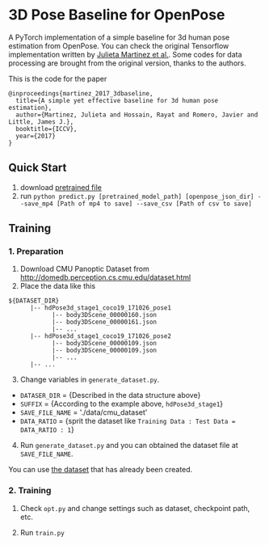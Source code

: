 # 3D Pose Baseline for OpenPose

A PyTorch implementation of a simple baseline for 3d human pose estimation from OpenPose.
You can check the original Tensorflow implementation written by [Julieta Martinez et al.](https://github.com/una-dinosauria/3d-pose-baseline).
Some codes for data processing are brought from the original version, thanks to the authors.

This is the code for the paper

```
@inproceedings{martinez_2017_3dbaseline,
  title={A simple yet effective baseline for 3d human pose estimation},
  author={Martinez, Julieta and Hossain, Rayat and Romero, Javier and Little, James J.},
  booktitle={ICCV},
  year={2017}
}
```

## Quick Start
1. download [pretrained file](https://drive.google.com/file/d/1VECM2_SA3WbwK4_vVJ0h1telcFKBJ2vm/view?usp=sharing)
1. run `python predict.py [pretrained_model_path] [openpose_json_dir] --save_mp4 [Path of mp4 to save] --save_csv [Path of csv to save]`

## Training
### 1. Preparation
1. Download CMU Panoptic Dataset from http://domedb.perception.cs.cmu.edu/dataset.html
2. Place the data like this
```
${DATASET_DIR}
      |-- hdPose3d_stage1_coco19_171026_pose1
            |-- body3DScene_00000160.json
            |-- body3DScene_00000161.json
            |-- ...
      |-- hdPose3d_stage1_coco19_171026_pose2
            |-- body3DScene_00000109.json
            |-- body3DScene_00000109.json
            |-- ...
      |-- ...
```
3. Change variables in `generate_dataset.py`.
- `DATASER_DIR` = {Described in the data structure above}
- `SUFFIX` = {According to the example above, `hdPose3d_stage1`}
- `SAVE_FILE_NAME` = './data/cmu_dataset'
- `DATA_RATIO` = {sprit the dataset like `Training Data : Test Data = DATA_RATIO : 1`}

4. Run `generate_dataset.py` and you can obtained the dataset file at `SAVE_FILE_NAME`.

You can use [the dataset](https://drive.google.com/drive/folders/1J4sgS-XDMXZUFYrmlgRjo3H35b_46YIX?usp=sharing) that has already been created.

### 2. Training
1. Check `opt.py` and change settings such as dataset, checkpoint path, etc.

3. Run `train.py`

